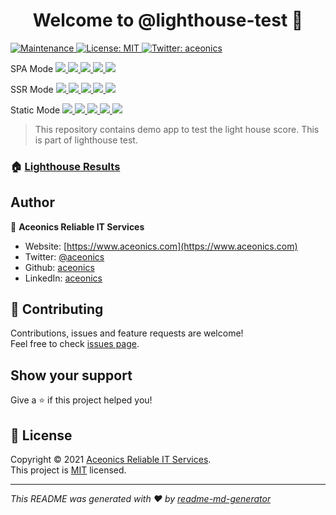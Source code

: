 <h1 align="center">Welcome to @lighthouse-test 👋</h1>
<p>
  <a href="https://github.com/lighthouse-test/angular/graphs/commit-activity" target="_blank">
    <img alt="Maintenance" src="https://img.shields.io/badge/Maintained%3F-yes-green.svg" />
  </a>
  <a href="https://github.com/lighthouse-test/angular/blob/main/LICENSE" target="_blank">
    <img alt="License: MIT" src="https://img.shields.io/github/license/@lighthouse-test/angular" />
  </a>
  <a href="https://twitter.com/aceonics" target="_blank">
    <img alt="Twitter: aceonics" src="https://img.shields.io/twitter/follow/aceonics.svg?style=social" />
  </a>
</p>

<p>
  SPA Mode
  <a href="https://lighthouse-test.github.io/angular/spa/_lighthouse/_.report.html">
    <img src="https://lighthouse-test.github.io/angular/spa/_lighthouse/_.performance.svg" />
    <img src="https://lighthouse-test.github.io/angular/spa/_lighthouse/_.accessibility.svg" />
    <img src="https://lighthouse-test.github.io/angular/spa/_lighthouse/_.best-practices.svg" />
    <img src="https://lighthouse-test.github.io/angular/spa/_lighthouse/_.seo.svg" />
    <img src="https://lighthouse-test.github.io/angular/spa/_lighthouse/_.pwa.svg" />
  </a>
</p>

<p>
  SSR Mode
  <a href="https://lighthouse-test.github.io/angular/ssr/_lighthouse/_.report.html">
    <img src="https://lighthouse-test.github.io/angular/ssr/_lighthouse/_.performance.svg" />
    <img src="https://lighthouse-test.github.io/angular/ssr/_lighthouse/_.accessibility.svg" />
    <img src="https://lighthouse-test.github.io/angular/ssr/_lighthouse/_.best-practices.svg" />
    <img src="https://lighthouse-test.github.io/angular/ssr/_lighthouse/_.seo.svg" />
    <img src="https://lighthouse-test.github.io/angular/ssr/_lighthouse/_.pwa.svg" />
  </a>
</p>

<p>
  Static Mode
  <a href="https://lighthouse-test.github.io/angular/static/_lighthouse/_.report.html">
    <img src="https://lighthouse-test.github.io/angular/static/_lighthouse/_.performance.svg" />
    <img src="https://lighthouse-test.github.io/angular/static/_lighthouse/_.accessibility.svg" />
    <img src="https://lighthouse-test.github.io/angular/static/_lighthouse/_.best-practices.svg" />
    <img src="https://lighthouse-test.github.io/angular/static/_lighthouse/_.seo.svg" />
    <img src="https://lighthouse-test.github.io/angular/static/_lighthouse/_.pwa.svg" />
  </a>
</p>

> This repository contains demo app to test the light house score. This is part of lighthouse test.

### 🏠 [Lighthouse Results](https://lighthouse-test.github.io)

## Author

👤 **Aceonics Reliable IT Services**

- Website: [https://www.aceonics.com](https://www.aceonics.com)
- Twitter: [@aceonics](https://twitter.com/aceonics)
- Github: [aceonics](https://github.com/aceonics)
- LinkedIn: [aceonics](https://linkedin.com/company/aceonics)

## 🤝 Contributing

Contributions, issues and feature requests are welcome!<br />Feel free to check [issues page](https://github.com/lighthouse-test/lighthouse.github.io/issues).

## Show your support

Give a ⭐️ if this project helped you!

## 📝 License

Copyright © 2021 [Aceonics Reliable IT Services](https://www.aceonics.com).<br />
This project is [MIT](https://github.com/lighthouse-test/angular/blob/master/LICENSE) licensed.

---

_This README was generated with ❤️ by [readme-md-generator](https://github.com/kefranabg/readme-md-generator)_
